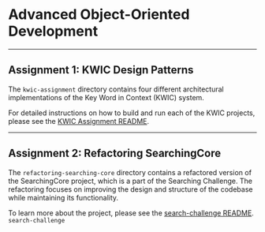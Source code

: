 # Advanced Object-Oriented Development

---
## Assignment 1: KWIC Design Patterns
The `kwic-assignment` directory contains four different architectural implementations of the Key Word in Context (KWIC) system.

For detailed instructions on how to build and run each of the KWIC projects, please see the [KWIC Assignment README](./kwic-assignment/README.md).

---

## Assignment 2: Refactoring SearchingCore
The `refactoring-searching-core` directory contains a refactored version of the SearchingCore project, which is a part of the Searching Challenge. The refactoring focuses on improving the design and structure of the codebase while maintaining its functionality.

To learn more about the project, please see the [search-challenge README](./refactoring-searching-core/search-challenge/README.md). `search-challenge`
